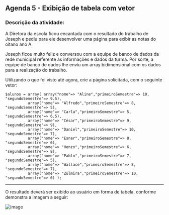 ## Agenda 5 - Exibição de tabela com vetor

### Descrição da atividade: 

A Diretora da escola ficou encantada com o resultado do trabalho de Joseph e pediu para ele desenvolver uma página para exibir as notas do oitano ano A.

Joseph ficou muito feliz e conversou com a equipe de banco de dados da rede municipal referente as informações e dados da turma. Por sorte, a equipe de banco de dados lhe enviu um array bidimensional com os dados para a realização do trabalho.

Utilizando o que foi visto até agora, crie a página solicitada, com o seguinte vetor:

```
$alunos = array( array("nome"=> "Aline","primeiroSemestre"=> 10, "segundoSemestre"=> 9.5), 
          array("nome"=> "Alfredo","primeiroSemestre"=> 8, "segundoSemestre"=> 5), 
          array("nome"=> "Carla","primeiroSemestre"=> 5, "segundoSemestre"=> 6.5), 
          array("nome"=> "César","primeiroSemestre"=> 9, "segundoSemestre"=> 9), 
          array("nome"=> "Daniel","primeiroSemestre"=> 10, "segundoSemestre"=> 7), 
          array("nome"=> "Esnar","primeiroSemestre"=> 8, "segundoSemestre"=> 6), 
          array("nome"=> "Henzo","primeiroSemestre"=> 6, "segundoSemestre"=> 8), 
          array("nome"=> "Pablo","primeiroSemestre"=> 7, "segundoSemestre"=> 5), 
          array("nome"=> "Wallace","primeiroSemestre"=> 8, "segundoSemestre"=> 7), 
          array("nome"=> "Zulmira","primeiroSemestre"=> 10, "segundoSemestre"=> 6) );
``` 

<hr>

O resultado deverá ser exibido ao usuário em forma de tabela, conforme demonstra a imagem a seguir:


![image](https://user-images.githubusercontent.com/98980485/212138400-050b0d93-349d-4b17-a6e9-14bce98cbee5.png)
